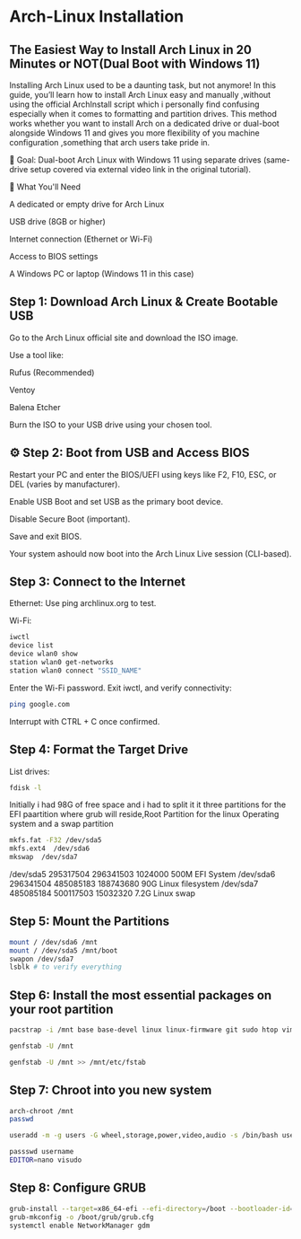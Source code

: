 # Arch-Linux Installation

## The Easiest Way to Install Arch Linux in 20 Minutes or NOT(Dual Boot with Windows 11)

Installing Arch Linux used to be a daunting task, but not anymore! In this guide, you’ll learn how to install Arch Linux easy and manually ,without using the official ArchInstall script which i personally find confusing especially when it comes to formatting and partition drives. This method works whether you want to install Arch on a dedicated drive or dual-boot alongside Windows 11 and gives you more flexibility of you machine configuration ,something that arch users take pride in.

🎯 Goal: Dual-boot Arch Linux with Windows 11 using separate drives (same-drive setup covered via external video link in the original tutorial).

🧰 What You'll Need

A dedicated or empty drive for Arch Linux

USB drive (8GB or higher)

Internet connection (Ethernet or Wi-Fi)

Access to BIOS settings

A Windows PC or laptop (Windows 11 in this case)

## Step 1: Download Arch Linux & Create Bootable USB

Go to the Arch Linux official site and download the ISO image.

Use a tool like:

Rufus (Recommended)

Ventoy

Balena Etcher

Burn the ISO to your USB drive using your chosen tool.

## ⚙️ Step 2: Boot from USB and Access BIOS

Restart your PC and enter the BIOS/UEFI using keys like F2, F10, ESC, or DEL (varies by manufacturer).

Enable USB Boot and set USB as the primary boot device.

Disable Secure Boot (important).

Save and exit BIOS.

Your system ashould now boot into the Arch Linux Live session (CLI-based).

## Step 3: Connect to the Internet

Ethernet: Use ping archlinux.org to test.

Wi-Fi:

```sh
iwctl
device list
device wlan0 show
station wlan0 get-networks
station wlan0 connect "SSID_NAME"
```

Enter the Wi-Fi password. Exit iwctl, and verify connectivity:

```sh
ping google.com
```

Interrupt with CTRL + C once confirmed.

## Step 4: Format the Target Drive

List drives:

```sh
fdisk -l
```

Initially i had 98G of free space and i had to split it it three partitions for the EFI paartition where grub will reside,Root Partition for the linux Operating system and a swap partition

```sh
mkfs.fat -F32 /dev/sda5 
mkfs.ext4  /dev/sda6
mkswap  /dev/sda7
```

/dev/sda5 295317504 296341503 1024000 500M EFI System /dev/sda6 296341504 485085183 188743680 90G Linux filesystem /dev/sda7 485085184 500117503 15032320 7.2G Linux swap

## Step 5: Mount the Partitions

```sh
mount / /dev/sda6 /mnt
mount / /dev/sda5 /mnt/boot
swapon /dev/sda7
lsblk # to verify everything
```

## Step 6: Install the most essential packages on your root partition

```sh
pacstrap -i /mnt base base-devel linux linux-firmware git sudo htop vim nano network-manager-applet grub chromium konsole efibootmgr i3 gcc make xorg gdm firefox 
```

```sh
genfstab -U /mnt 
```

```sh
genfstab -U /mnt >> /mnt/etc/fstab
```

## Step 7: Chroot into you new system

```sh
arch-chroot /mnt
passwd
```

```sh
useradd -m -g users -G wheel,storage,power,video,audio -s /bin/bash username
```

```sh
passswd username
EDITOR=nano visudo 

```

## Step 8: Configure GRUB

```sh
grub-install --target=x86_64-efi --efi-directory=/boot --bootloader-id=ARCHLINUX
grub-mkconfig -o /boot/grub/grub.cfg
systemctl enable NetworkManager gdm
```
